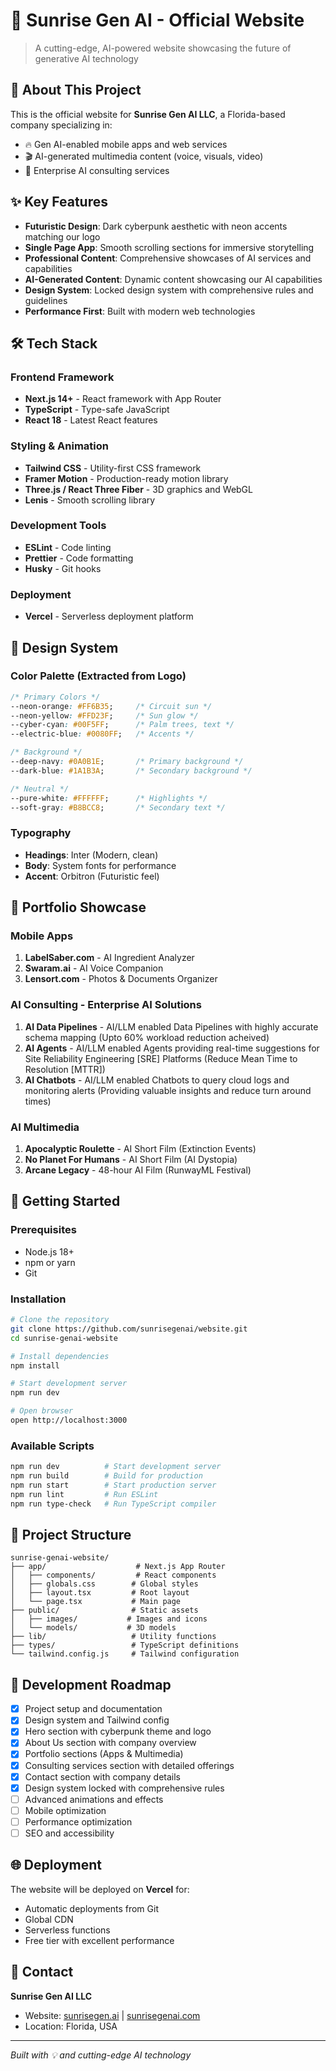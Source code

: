# 🌅 Sunrise Gen AI - Official Website

> A cutting-edge, AI-powered website showcasing the future of generative AI technology

## 🚀 About This Project

This is the official website for **Sunrise Gen AI LLC**, a Florida-based company specializing in:
- 🔥 Gen AI-enabled mobile apps and web services
- 🎬 AI-generated multimedia content (voice, visuals, video)
- 💼 Enterprise AI consulting services

## ✨ Key Features

- **Futuristic Design**: Dark cyberpunk aesthetic with neon accents matching our logo
- **Single Page App**: Smooth scrolling sections for immersive storytelling
- **Professional Content**: Comprehensive showcases of AI services and capabilities
- **AI-Generated Content**: Dynamic content showcasing our AI capabilities
- **Design System**: Locked design system with comprehensive rules and guidelines
- **Performance First**: Built with modern web technologies

## 🛠️ Tech Stack

### Frontend Framework
- **Next.js 14+** - React framework with App Router
- **TypeScript** - Type-safe JavaScript
- **React 18** - Latest React features

### Styling & Animation
- **Tailwind CSS** - Utility-first CSS framework
- **Framer Motion** - Production-ready motion library
- **Three.js / React Three Fiber** - 3D graphics and WebGL
- **Lenis** - Smooth scrolling library

### Development Tools
- **ESLint** - Code linting
- **Prettier** - Code formatting
- **Husky** - Git hooks

### Deployment
- **Vercel** - Serverless deployment platform

## 🎨 Design System

### Color Palette (Extracted from Logo)
```css
/* Primary Colors */
--neon-orange: #FF6B35;     /* Circuit sun */
--neon-yellow: #FFD23F;     /* Sun glow */
--cyber-cyan: #00F5FF;      /* Palm trees, text */
--electric-blue: #0080FF;   /* Accents */

/* Background */
--deep-navy: #0A0B1E;       /* Primary background */
--dark-blue: #1A1B3A;       /* Secondary background */

/* Neutral */
--pure-white: #FFFFFF;      /* Highlights */
--soft-gray: #B8BCC8;       /* Secondary text */
```

### Typography
- **Headings**: Inter (Modern, clean)
- **Body**: System fonts for performance
- **Accent**: Orbitron (Futuristic feel)

## 📱 Portfolio Showcase

### Mobile Apps
1. **LabelSaber.com** - AI Ingredient Analyzer
2. **Swaram.ai** - AI Voice Companion
3. **Lensort.com** - Photos & Documents Organizer

### AI Consulting - Enterprise AI Solutions
1. **AI Data Pipelines** - AI/LLM enabled Data Pipelines with highly accurate schema mapping (Upto 60% workload reduction acheived)
2. **AI Agents** - AI/LLM enabled Agents providing real-time suggestions for Site Reliability Engineering [SRE] Platforms (Reduce Mean Time to Resolution [MTTR])
3. **AI Chatbots** - AI/LLM enabled Chatbots to query cloud logs and monitoring alerts (Providing valuable insights and reduce turn around times)

### AI Multimedia
1. **Apocalyptic Roulette** - AI Short Film (Extinction Events)
2. **No Planet For Humans** - AI Short Film (AI Dystopia)
3. **Arcane Legacy** - 48-hour AI Film (RunwayML Festival)

## 🚀 Getting Started

### Prerequisites
- Node.js 18+ 
- npm or yarn
- Git

### Installation

```bash
# Clone the repository
git clone https://github.com/sunrisegenai/website.git
cd sunrise-genai-website

# Install dependencies
npm install

# Start development server
npm run dev

# Open browser
open http://localhost:3000
```

### Available Scripts

```bash
npm run dev          # Start development server
npm run build        # Build for production
npm run start        # Start production server
npm run lint         # Run ESLint
npm run type-check   # Run TypeScript compiler
```

## 📁 Project Structure

```
sunrise-genai-website/
├── app/                    # Next.js App Router
│   ├── components/         # React components
│   ├── globals.css        # Global styles
│   ├── layout.tsx         # Root layout
│   └── page.tsx           # Main page
├── public/                # Static assets
│   ├── images/           # Images and icons
│   └── models/           # 3D models
├── lib/                   # Utility functions
├── types/                 # TypeScript definitions
└── tailwind.config.js     # Tailwind configuration
```

## 🎯 Development Roadmap

- [x] Project setup and documentation
- [x] Design system and Tailwind config
- [x] Hero section with cyberpunk theme and logo
- [x] About Us section with company overview
- [x] Portfolio sections (Apps & Multimedia)
- [x] Consulting services section with detailed offerings
- [x] Contact section with company details
- [x] Design system locked with comprehensive rules
- [ ] Advanced animations and effects
- [ ] Mobile optimization
- [ ] Performance optimization
- [ ] SEO and accessibility

## 🌐 Deployment

The website will be deployed on **Vercel** for:
- Automatic deployments from Git
- Global CDN
- Serverless functions
- Free tier with excellent performance

## 📧 Contact

**Sunrise Gen AI LLC**
- Website: [sunrisegen.ai](https://sunrisegen.ai) | [sunrisegenai.com](https://sunrisegenai.com)
- Location: Florida, USA

---

*Built with 💡 and cutting-edge AI technology* 